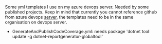 Some yml templates I use on my azure devops server. Needed by some published projects. Keep in mind that currently you cannot reference github from azure devops <ins>server</ins>, the templates need to be in the same organisation on devops server.

- GenerateAndPublishCodeCoverage.yml: needs package 'dotnet tool update -g dotnet-reportgenerator-globaltool'